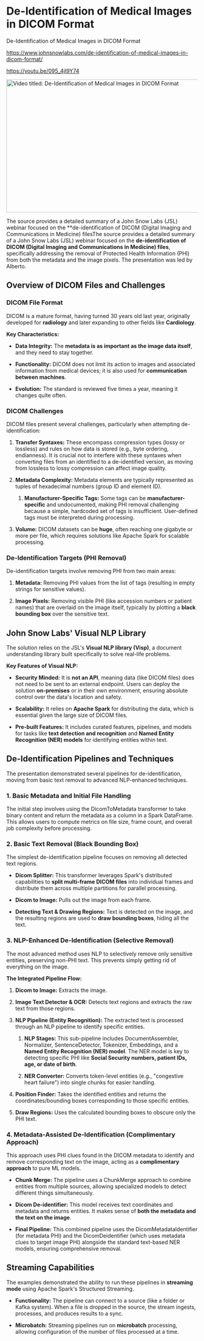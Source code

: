 # De-Identification of Medical Images in DICOM Format
De-Identification of Medical Images in DICOM Format

https://www.johnsnowlabs.com/de-identification-of-medical-images-in-dicom-format/

<https://youtu.be/095_4jI9Y74>

<img src="/media/image.jpg" title="Video titled: De-Identification of Medical Images in DICOM Format" style="width:6.3125in;height:3.65625in" />

The source provides a detailed summary of a John Snow Labs (JSL) webinar focused on the \*\*de-identification of DICOM (Digital Imaging and Communications in Medicine) filesThe source provides a detailed summary of a John Snow Labs (JSL) webinar focused on the **de-identification of DICOM (Digital Imaging and Communications in Medicine) files**, specifically addressing the removal of Protected Health Information (PHI) from both the metadata and the image pixels. The presentation was led by Alberto.

## **Overview of DICOM Files and Challenges**

### **DICOM File Format**

DICOM is a mature format, having turned 30 years old last year, originally developed for **radiology** and later expanding to other fields like **Cardiology**.

**Key Characteristics:**

- **Data Integrity:** The **metadata is as important as the image data itself**, and they need to stay together.

- **Functionality:** DICOM does not limit its action to images and associated information from medical devices; it is also used for **communication between machines**.

- **Evolution:** The standard is reviewed five times a year, meaning it changes quite often.

### **DICOM Challenges**

DICOM files present several challenges, particularly when attempting de-identification:

1.  **Transfer Syntaxes:** These encompass compression types (lossy or lossless) and rules on how data is stored (e.g., byte ordering, endianness). It is crucial not to interfere with these syntaxes when converting files from an identified to a de-identified version, as moving from lossless to lossy compression can affect image quality.

2.  **Metadata Complexity:** Metadata elements are typically represented as tuples of hexadecimal numbers (group ID and element ID).

    1.  **Manufacturer-Specific Tags:** Some tags can be **manufacturer-specific** and undocumented, making PHI removal challenging because a simple, hardcoded set of tags is insufficient. User-defined tags must be interpreted during processing.

3.  **Volume:** DICOM datasets can be **huge**, often reaching one gigabyte or more per file, which requires solutions like Apache Spark for scalable processing.

### **De-Identification Targets (PHI Removal)**

De-identification targets involve removing PHI from two main areas:

1.  **Metadata:** Removing PHI values from the list of tags (resulting in empty strings for sensitive values).

2.  **Image Pixels:** Removing visible PHI (like accession numbers or patient names) that are overlaid on the image itself, typically by plotting a **black bounding box** over the sensitive text.

## **John Snow Labs' Visual NLP Library**

The solution relies on the JSL's **Visual NLP library (Visp)**, a document understanding library built specifically to solve real-life problems.

**Key Features of Visual NLP:**

- **Security Minded:** It is **not an API**, meaning data (like DICOM files) does not need to be sent to an external endpoint. Users can deploy the solution **on-premises** or in their own environment, ensuring absolute control over the data's location and safety.

- **Scalability:** It relies on **Apache Spark** for distributing the data, which is essential given the large size of DICOM files.

- **Pre-built Features:** It includes curated features, pipelines, and models for tasks like **text detection and recognition** and **Named Entity Recognition (NER) models** for identifying entities within text.

## **De-Identification Pipelines and Techniques**

The presentation demonstrated several pipelines for de-identification, moving from basic text removal to advanced NLP-enhanced techniques.

### **1. Basic Metadata and Initial File Handling**

The initial step involves using the DicomToMetadata transformer to take binary content and return the metadata as a column in a Spark DataFrame. This allows users to compute metrics on file size, frame count, and overall job complexity before processing.

### **2. Basic Text Removal (Black Bounding Box)**

The simplest de-identification pipeline focuses on removing all detected text regions.

- **Dicom Splitter:** This transformer leverages Spark's distributed capabilities to **split multi-frame DICOM files** into individual frames and distribute them across multiple partitions for parallel processing.

- **Dicom to Image:** Pulls out the image from each frame.

- **Detecting Text & Drawing Regions:** Text is detected on the image, and the resulting regions are used to **draw bounding boxes**, hiding all the text.

### **3. NLP-Enhanced De-Identification (Selective Removal)**

The most advanced method uses NLP to selectively remove only sensitive entities, preserving non-PHI text. This prevents simply getting rid of everything on the image.

**The Integrated Pipeline Flow:**

1.  **Dicom to Image:** Extracts the image.

2.  **Image Text Detector & OCR:** Detects text regions and extracts the raw text from those regions.

3.  **NLP Pipeline (Entity Recognition):** The extracted text is processed through an NLP pipeline to identify specific entities.

    1.  **NLP Stages:** This sub-pipeline includes DocumentAssembler, Normalizer, SentenceDetector, Tokenizer, Embeddings, and a **Named Entity Recognition (NER) model**. The NER model is key to detecting specific PHI like **Social Security numbers, patient IDs, age, or date of birth**.

    2.  **NER Converter:** Converts token-level entities (e.g., "congestive heart failure") into single chunks for easier handling.

4.  **Position Finder:** Takes the identified entities and returns the coordinates/bounding boxes corresponding to those specific entities.

5.  **Draw Regions:** Uses the calculated bounding boxes to obscure only the PHI text.

### **4. Metadata-Assisted De-Identification (Complimentary Approach)**

This approach uses PHI clues found in the DICOM metadata to identify and remove corresponding text on the image, acting as a **complimentary approach** to pure ML models.

- **Chunk Merge:** The pipeline uses a ChunkMerge approach to combine entities from multiple sources, allowing specialized models to detect different things simultaneously.

- **Dicom De-identifier:** This model receives text coordinates and metadata and returns entities. It makes sense of **both the metadata and the text on the image**.

- **Final Pipeline:** This combined pipeline uses the DicomMetadataIdentifier (for metadata PHI) and the DicomDeidentifier (which uses metadata clues to target image PHI) alongside the standard text-based NER models, ensuring comprehensive removal.

## **Streaming Capabilities**

The examples demonstrated the ability to run these pipelines in **streaming mode** using Apache Spark's Structured Streaming.

- **Functionality:** The pipeline can connect to a source (like a folder or Kafka system). When a file is dropped in the source, the stream ingests, processes, and produces results to a sync.

- **Microbatch:** Streaming pipelines run on **microbatch** processing, allowing configuration of the number of files processed at a time.